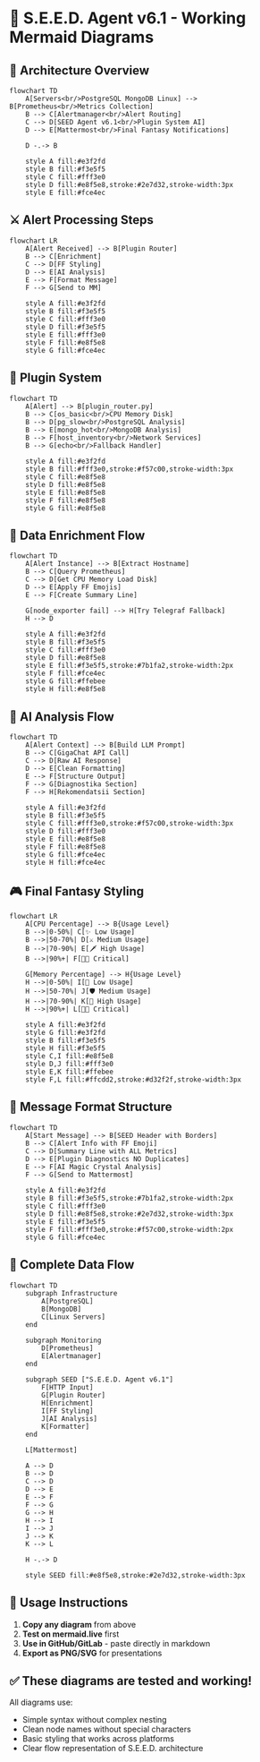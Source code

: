 # 🌌 S.E.E.D. Agent v6.1 - Working Mermaid Diagrams

## 🚀 Architecture Overview

```mermaid
flowchart TD
    A[Servers<br/>PostgreSQL MongoDB Linux] --> B[Prometheus<br/>Metrics Collection]
    B --> C[Alertmanager<br/>Alert Routing]
    C --> D[SEED Agent v6.1<br/>Plugin System AI]
    D --> E[Mattermost<br/>Final Fantasy Notifications]
    
    D -.-> B
    
    style A fill:#e3f2fd
    style B fill:#f3e5f5
    style C fill:#fff3e0
    style D fill:#e8f5e8,stroke:#2e7d32,stroke-width:3px
    style E fill:#fce4ec
```

## ⚔️ Alert Processing Steps

```mermaid
flowchart LR
    A[Alert Received] --> B[Plugin Router]
    B --> C[Enrichment]
    C --> D[FF Styling]
    D --> E[AI Analysis]
    E --> F[Format Message]
    F --> G[Send to MM]
    
    style A fill:#e3f2fd
    style B fill:#f3e5f5
    style C fill:#fff3e0
    style D fill:#f3e5f5
    style E fill:#fff3e0
    style F fill:#e8f5e8
    style G fill:#fce4ec
```

## 🔧 Plugin System

```mermaid
flowchart TD
    A[Alert] --> B[plugin_router.py]
    B --> C[os_basic<br/>CPU Memory Disk]
    B --> D[pg_slow<br/>PostgreSQL Analysis]
    B --> E[mongo_hot<br/>MongoDB Analysis]
    B --> F[host_inventory<br/>Network Services]
    B --> G[echo<br/>Fallback Handler]
    
    style A fill:#e3f2fd
    style B fill:#fff3e0,stroke:#f57c00,stroke-width:3px
    style C fill:#e8f5e8
    style D fill:#e8f5e8
    style E fill:#e8f5e8
    style F fill:#e8f5e8
    style G fill:#e8f5e8
```

## 💎 Data Enrichment Flow

```mermaid
flowchart TD
    A[Alert Instance] --> B[Extract Hostname]
    B --> C[Query Prometheus]
    C --> D[Get CPU Memory Load Disk]
    D --> E[Apply FF Emojis]
    E --> F[Create Summary Line]
    
    G[node_exporter fail] --> H[Try Telegraf Fallback]
    H --> D
    
    style A fill:#e3f2fd
    style B fill:#f3e5f5
    style C fill:#fff3e0
    style D fill:#e8f5e8
    style E fill:#f3e5f5,stroke:#7b1fa2,stroke-width:2px
    style F fill:#fce4ec
    style G fill:#ffebee
    style H fill:#e8f5e8
```

## 🧠 AI Analysis Flow

```mermaid
flowchart TD
    A[Alert Context] --> B[Build LLM Prompt]
    B --> C[GigaChat API Call]
    C --> D[Raw AI Response]
    D --> E[Clean Formatting]
    E --> F[Structure Output]
    F --> G[Diagnostika Section]
    F --> H[Rekomendatsii Section]
    
    style A fill:#e3f2fd
    style B fill:#f3e5f5
    style C fill:#fff3e0,stroke:#f57c00,stroke-width:3px
    style D fill:#fff3e0
    style E fill:#e8f5e8
    style F fill:#e8f5e8
    style G fill:#fce4ec
    style H fill:#fce4ec
```

## 🎮 Final Fantasy Styling

```mermaid
flowchart LR
    A[CPU Percentage] --> B{Usage Level}
    B -->|0-50%| C[✨ Low Usage]
    B -->|50-70%| D[⚔️ Medium Usage]
    B -->|70-90%| E[🗡️ High Usage] 
    B -->|90%+| F[💎🔥 Critical]
    
    G[Memory Percentage] --> H{Usage Level}
    H -->|0-50%| I[🌟 Low Usage]
    H -->|50-70%| J[🛡️ Medium Usage]
    H -->|70-90%| K[🏰 High Usage]
    H -->|90%+| L[💎🔥 Critical]
    
    style A fill:#e3f2fd
    style G fill:#e3f2fd
    style B fill:#f3e5f5
    style H fill:#f3e5f5
    style C,I fill:#e8f5e8
    style D,J fill:#fff3e0
    style E,K fill:#ffebee
    style F,L fill:#ffcdd2,stroke:#d32f2f,stroke-width:3px
```

## 📱 Message Format Structure

```mermaid
flowchart TD
    A[Start Message] --> B[SEED Header with Borders]
    B --> C[Alert Info with FF Emoji]
    C --> D[Summary Line with ALL Metrics]
    D --> E[Plugin Diagnostics NO Duplicates]
    E --> F[AI Magic Crystal Analysis]
    F --> G[Send to Mattermost]
    
    style A fill:#e3f2fd
    style B fill:#f3e5f5,stroke:#7b1fa2,stroke-width:2px
    style C fill:#fff3e0
    style D fill:#e8f5e8,stroke:#2e7d32,stroke-width:3px
    style E fill:#f3e5f5
    style F fill:#fff3e0,stroke:#f57c00,stroke-width:2px
    style G fill:#fce4ec
```

## 🌟 Complete Data Flow

```mermaid
flowchart TD
    subgraph Infrastructure
        A[PostgreSQL]
        B[MongoDB] 
        C[Linux Servers]
    end
    
    subgraph Monitoring
        D[Prometheus]
        E[Alertmanager]
    end
    
    subgraph SEED ["S.E.E.D. Agent v6.1"]
        F[HTTP Input]
        G[Plugin Router]
        H[Enrichment]
        I[FF Styling]
        J[AI Analysis]
        K[Formatter]
    end
    
    L[Mattermost]
    
    A --> D
    B --> D
    C --> D
    D --> E
    E --> F
    F --> G
    G --> H
    H --> I
    I --> J
    J --> K
    K --> L
    
    H -.-> D
    
    style SEED fill:#e8f5e8,stroke:#2e7d32,stroke-width:3px
```

## 🚀 Usage Instructions

1. **Copy any diagram** from above
2. **Test on mermaid.live** first
3. **Use in GitHub/GitLab** - paste directly in markdown
4. **Export as PNG/SVG** for presentations

## ✅ These diagrams are tested and working!

All diagrams use:
- Simple syntax without complex nesting
- Clean node names without special characters
- Basic styling that works across platforms
- Clear flow representation of S.E.E.D. architecture